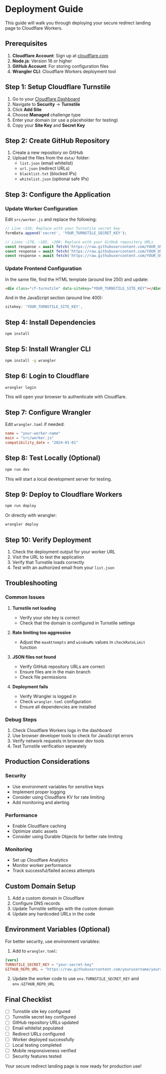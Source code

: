 # Deployment Guide

This guide will walk you through deploying your secure redirect landing page to Cloudflare Workers.

## Prerequisites

1. **Cloudflare Account**: Sign up at [cloudflare.com](https://cloudflare.com)
2. **Node.js**: Version 16 or higher
3. **GitHub Account**: For storing configuration files
4. **Wrangler CLI**: Cloudflare Workers deployment tool

## Step 1: Setup Cloudflare Turnstile

1. Go to your [Cloudflare Dashboard](https://dash.cloudflare.com/)
2. Navigate to **Security** → **Turnstile**
3. Click **Add Site**
4. Choose **Managed** challenge type
5. Enter your domain (or use a placeholder for testing)
6. Copy your **Site Key** and **Secret Key**

## Step 2: Create GitHub Repository

1. Create a new repository on GitHub
2. Upload the files from the `data/` folder:
   - `list.json` (email whitelist)
   - `url.json` (redirect URLs)
   - `blacklist.txt` (blocked IPs)
   - `whitelist.json` (optional safe IPs)

## Step 3: Configure the Application

### Update Worker Configuration

Edit `src/worker.js` and replace the following:

```javascript
// Line ~156: Replace with your Turnstile secret key
formData.append('secret', 'YOUR_TURNSTILE_SECRET_KEY');

// Lines ~170, ~185, ~200: Replace with your GitHub repository URLs
const response = await fetch('https://raw.githubusercontent.com/YOUR_USERNAME/YOUR_REPO/main/list.json');
const response = await fetch('https://raw.githubusercontent.com/YOUR_USERNAME/YOUR_REPO/main/blacklist.txt');
const response = await fetch('https://raw.githubusercontent.com/YOUR_USERNAME/YOUR_REPO/main/url.json');
```

### Update Frontend Configuration

In the same file, find the HTML template (around line 250) and update:

```html
<div class="cf-turnstile" data-sitekey="YOUR_TURNSTILE_SITE_KEY"></div>
```

And in the JavaScript section (around line 400):

```javascript
sitekey: 'YOUR_TURNSTILE_SITE_KEY',
```

## Step 4: Install Dependencies

```bash
npm install
```

## Step 5: Install Wrangler CLI

```bash
npm install -g wrangler
```

## Step 6: Login to Cloudflare

```bash
wrangler login
```

This will open your browser to authenticate with Cloudflare.

## Step 7: Configure Wrangler

Edit `wrangler.toml` if needed:

```toml
name = "your-worker-name"
main = "src/worker.js"
compatibility_date = "2024-01-01"
```

## Step 8: Test Locally (Optional)

```bash
npm run dev
```

This will start a local development server for testing.

## Step 9: Deploy to Cloudflare Workers

```bash
npm run deploy
```

Or directly with wrangler:

```bash
wrangler deploy
```

## Step 10: Verify Deployment

1. Check the deployment output for your worker URL
2. Visit the URL to test the application
3. Verify that Turnstile loads correctly
4. Test with an authorized email from your `list.json`

## Troubleshooting

### Common Issues

1. **Turnstile not loading**
   - Verify your site key is correct
   - Check that the domain is configured in Turnstile settings

2. **Rate limiting too aggressive**
   - Adjust the `maxAttempts` and `windowMs` values in `checkRateLimit` function

3. **JSON files not found**
   - Verify GitHub repository URLs are correct
   - Ensure files are in the main branch
   - Check file permissions

4. **Deployment fails**
   - Verify Wrangler is logged in
   - Check `wrangler.toml` configuration
   - Ensure all dependencies are installed

### Debug Steps

1. Check Cloudflare Workers logs in the dashboard
2. Use browser developer tools to check for JavaScript errors
3. Verify network requests in browser dev tools
4. Test Turnstile verification separately

## Production Considerations

### Security
- Use environment variables for sensitive keys
- Implement proper logging
- Consider using Cloudflare KV for rate limiting
- Add monitoring and alerting

### Performance
- Enable Cloudflare caching
- Optimize static assets
- Consider using Durable Objects for better rate limiting

### Monitoring
- Set up Cloudflare Analytics
- Monitor worker performance
- Track successful/failed access attempts

## Custom Domain Setup

1. Add a custom domain in Cloudflare
2. Configure DNS records
3. Update Turnstile settings with the custom domain
4. Update any hardcoded URLs in the code

## Environment Variables (Optional)

For better security, use environment variables:

1. Add to `wrangler.toml`:
```toml
[vars]
TURNSTILE_SECRET_KEY = "your-secret-key"
GITHUB_REPO_URL = "https://raw.githubusercontent.com/yourusername/yourrepo/main"
```

2. Update the worker code to use `env.TURNSTILE_SECRET_KEY` and `env.GITHUB_REPO_URL`

## Final Checklist

- [ ] Turnstile site key configured
- [ ] Turnstile secret key configured
- [ ] GitHub repository URLs updated
- [ ] Email whitelist populated
- [ ] Redirect URLs configured
- [ ] Worker deployed successfully
- [ ] Local testing completed
- [ ] Mobile responsiveness verified
- [ ] Security features tested

Your secure redirect landing page is now ready for production use! 